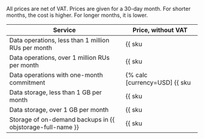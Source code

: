 All prices are net of VAT. Prices are given for a 30-day month. For shorter months, the cost is higher. For longer months, it is lower.

| Service | Price, without VAT |
---------------------------------------------------------- | -------------------------------
| Data operations, less than 1 million RUs per month | {{ sku|USD|ydb.v1.serverless.requests|string }} |
| Data operations, over 1 million RUs per month | {{ sku|USD|ydb.v1.serverless.requests|pricingRate.1|string }} per 1 million RUs |
| Data operations with one-month commitment | {% calc [currency=USD] {{ sku|USD|ydb.v1.serverless.provisioned_rcu|number }} × 100 %} per hour per 100 RU/s |
| Data storage, less than 1 GB per month | {{ sku|USD|ydb.v1.serverless.storage|month|string }} |
| Data storage, over 1 GB per month | {{ sku|USD|ydb.v1.serverless.storage|pricingRate.720|month|string }} per 1 GB per month |
| Storage of on-demand backups in {{ objstorage-full-name }} | {{ sku|USD|ydb.db.backup.v1|month|string }} per 1 GB per month |